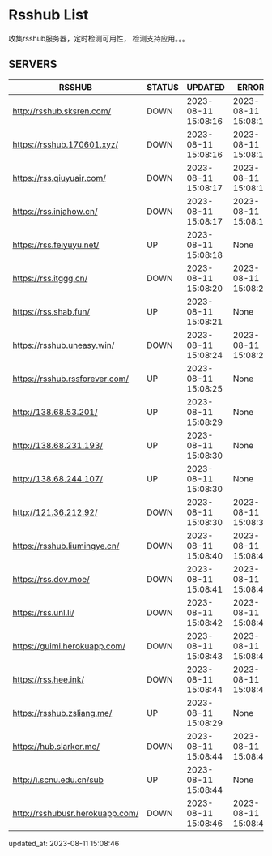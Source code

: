 # Rsshub List

收集rsshub服务器，定时检测可用性， 检测支持应用。。。


## SERVERS

|  RSSHUB   | STATUS  | UPDATED  | ERROR  | TWITTER |  
|  ----  | ----  | ----  | ----  | ---- |  
| http://rsshub.sksren.com/ | DOWN | 2023-08-11 15:08:16 | 2023-08-11 15:08:16 |  
| https://rsshub.170601.xyz/ | DOWN | 2023-08-11 15:08:16 | 2023-08-11 15:08:16 |  
| https://rss.qiuyuair.com/ | DOWN | 2023-08-11 15:08:17 | 2023-08-11 15:08:17 |  
| https://rss.injahow.cn/ | DOWN | 2023-08-11 15:08:17 | 2023-08-11 15:08:17 |  
| https://rss.feiyuyu.net/ | UP | 2023-08-11 15:08:18 | None ||  
| https://rss.itggg.cn/ | DOWN | 2023-08-11 15:08:20 | 2023-08-11 15:08:20 |  
| https://rss.shab.fun/ | UP | 2023-08-11 15:08:21 | None ||  
| https://rsshub.uneasy.win/ | DOWN | 2023-08-11 15:08:24 | 2023-08-11 15:08:24 |  
| https://rsshub.rssforever.com/ | UP | 2023-08-11 15:08:25 | None |OK|  
| http://138.68.53.201/ | UP | 2023-08-11 15:08:29 | None ||  
| http://138.68.231.193/ | UP | 2023-08-11 15:08:30 | None ||  
| http://138.68.244.107/ | UP | 2023-08-11 15:08:30 | None ||  
| http://121.36.212.92/ | DOWN | 2023-08-11 15:08:30 | 2023-08-11 15:08:30 |  
| https://rsshub.liumingye.cn/ | DOWN | 2023-08-11 15:08:40 | 2023-08-11 15:08:40 |  
| https://rss.dov.moe/ | DOWN | 2023-08-11 15:08:41 | 2023-08-11 15:08:41 |  
| https://rss.unl.li/ | DOWN | 2023-08-11 15:08:42 | 2023-08-11 15:08:42 |  
| https://guimi.herokuapp.com/ | DOWN | 2023-08-11 15:08:43 | 2023-08-11 15:08:43 |  
| https://rss.hee.ink/ | DOWN | 2023-08-11 15:08:44 | 2023-08-11 15:08:44 |  
| https://rsshub.zsliang.me/ | UP | 2023-08-11 15:08:29 | None |OK|  
| https://hub.slarker.me/ | DOWN | 2023-08-11 15:08:44 | 2023-08-11 15:08:44 |  
| http://i.scnu.edu.cn/sub | UP | 2023-08-11 15:08:44 | None ||  
| http://rsshubusr.herokuapp.com/ | DOWN | 2023-08-11 15:08:46 | 2023-08-11 15:08:46 |  
  

updated_at: 2023-08-11 15:08:46  
